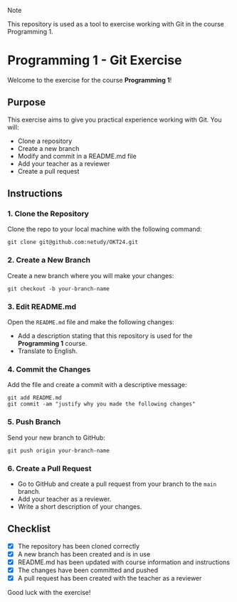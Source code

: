 > [!NOTE]
> This repository is used as a tool to exercise working with Git in the course Programming 1. 

# Programming 1 - Git Exercise

Welcome to the exercise for the course **Programming 1**!

## Purpose

This exercise aims to give you practical experience working with Git. You will:
- Clone a repository
- Create a new branch
- Modify and commit in a README.md file
- Add your teacher as a reviewer
- Create a pull request

## Instructions

### 1. Clone the Repository
Clone the repo to your local machine with the following command:

    git clone git@github.com:netudy/OKT24.git

### 2. Create a New Branch
Create a new branch where you will make your changes:

    git checkout -b your-branch-name

### 3. Edit README.md
Open the `README.md` file and make the following changes:
- Add a description stating that this repository is used for the **Programming 1** course.
- Translate to English.

### 4. Commit the Changes
Add the file and create a commit with a descriptive message:

    git add README.md
    git commit -am "justify why you made the following changes"

### 5. Push Branch
Send your new branch to GitHub:

    git push origin your-branch-name

### 6. Create a Pull Request
- Go to GitHub and create a pull request from your branch to the `main` branch.
- Add your teacher as a reviewer.
- Write a short description of your changes.

## Checklist
- [X] The repository has been cloned correctly
- [X] A new branch has been created and is in use
- [X] README.md has been updated with course information and instructions
- [X] The changes have been committed and pushed
- [X] A pull request has been created with the teacher as a reviewer

Good luck with the exercise!
